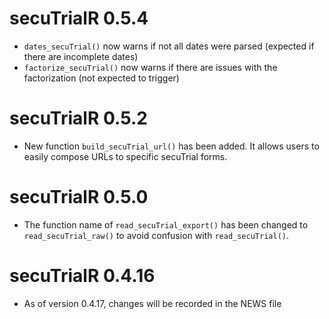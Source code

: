 # secuTrialR 0.5.4
* `dates_secuTrial()` now warns if not all dates were parsed (expected if there are incomplete dates)
* `factorize_secuTrial()` now warns if there are issues with the factorization (not expected to trigger)

# secuTrialR 0.5.2
* New function `build_secuTrial_url()` has been added. It allows users to easily compose URLs to specific secuTrial forms.

# secuTrialR 0.5.0
* The function name of `read_secuTrial_export()` has been changed to `read_secuTrial_raw()`
  to avoid confusion with `read_secuTrial()`.
 
# secuTrialR 0.4.16
* As of version 0.4.17, changes will be recorded in the NEWS file
